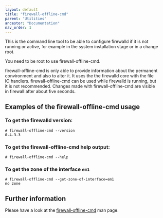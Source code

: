```yaml
---
layout: default
title: "firewall-offline-cmd"
parent: "Utilities"
ancestor: "Documentation"
nav_order: 1
---
```


This is the command line tool to be able to configure firewalld if it is not running or active, for example in the system installation stage or in a change root.

You need to be root to use firewall-offline-cmd.

firewall-offline-cmd is only able to provide information about the permanent convironment and also to alter it. It uses the the firewalld core with the file IO handlers. firewall-offline-cmd can be used while firewalld is running, but it is not recommended. Changes made with firewall-offline-cmd are visible in firewall after about five seconds.

## Examples of the firewall-offline-cmd usage

### To get the firewalld version:

    # firewall-offline-cmd --version
    0.4.3.3

### To get the firewall-offline-cmd help output:

    # firewall-offline-cmd --help

### To get the zone of the interface `em1`

    # firewall-offline-cmd --get-zone-of-interface=em1
    no zone

## Further information

Please have a look at the [firewall-offline-cmd](../man-pages/firewall-offline-cmd.html) man page.

